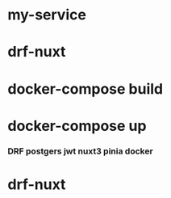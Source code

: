 # my-service
# drf-nuxt


# docker-compose build
# docker-compose up

### DRF postgers jwt nuxt3 pinia docker
# drf-nuxt
